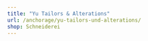 ```yaml
---
title: "Yu Tailors & Alterations"
url: /anchorage/yu-tailors-und-alterations/
shop: Schneiderei
---
```


